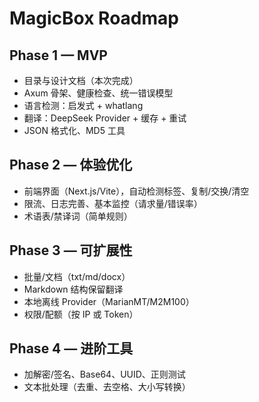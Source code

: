# MagicBox Roadmap

## Phase 1 — MVP

- 目录与设计文档（本次完成）
- Axum 骨架、健康检查、统一错误模型
- 语言检测：启发式 + whatlang
- 翻译：DeepSeek Provider + 缓存 + 重试
- JSON 格式化、MD5 工具

## Phase 2 — 体验优化

- 前端界面（Next.js/Vite），自动检测标签、复制/交换/清空
- 限流、日志完善、基本监控（请求量/错误率）
- 术语表/禁译词（简单规则）

## Phase 3 — 可扩展性

- 批量/文档（txt/md/docx）
- Markdown 结构保留翻译
- 本地离线 Provider（MarianMT/M2M100）
- 权限/配额（按 IP 或 Token）

## Phase 4 — 进阶工具

- 加解密/签名、Base64、UUID、正则测试
- 文本批处理（去重、去空格、大小写转换）

